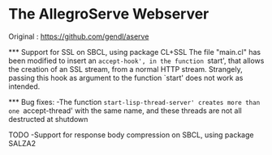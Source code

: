 The AllegroServe Webserver
====================================================

Original : https://github.com/gendl/aserve


*** Support for SSL on SBCL, using package CL+SSL
The file "main.cl" has been modified to insert an `accept-hook', in the function `start', that allows the creation of an SSL stream, from a normal HTTP stream.
Strangely, passing this hook as argument to the function `start' does not work as intended.

*** Bug fixes: 
-The function `start-lisp-thread-server' creates more than one `accept-thread' with the same name, and these threads are not all destructed at shutdown

TODO
-Support for response body compression on SBCL, using package SALZA2
